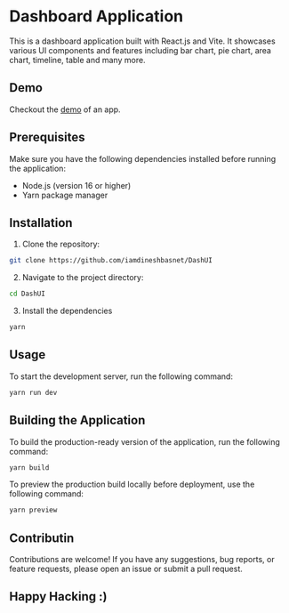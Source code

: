 # Dashboard Application

This is a dashboard application built with React.js and Vite. It showcases various UI components and features including bar chart, pie chart, area chart, timeline, table and many more.


## Demo

Checkout the [demo](https://dashboard-swart-one-62.vercel.app/) of an app.

## Prerequisites

Make sure you have the following dependencies installed before running the application:

- Node.js (version 16 or higher)
- Yarn package manager


## Installation

1. Clone the repository:
```bash
git clone https://github.com/iamdineshbasnet/DashUI 
```
2. Navigate to the project directory:
```bash
cd DashUI
```

3. Install the dependencies
```bash
yarn
```

## Usage
To start the development server, run the following command:
```bash
yarn run dev
```

## Building the Application

To build the production-ready version of the application, run the following command:
``` bash
yarn build
```

To preview the production build locally before deployment, use the following command:
```bash
yarn preview
```

## Contributin

Contributions are welcome! If you have any suggestions, bug reports, or feature requests, please open an issue or submit a pull request.

## Happy Hacking :)


